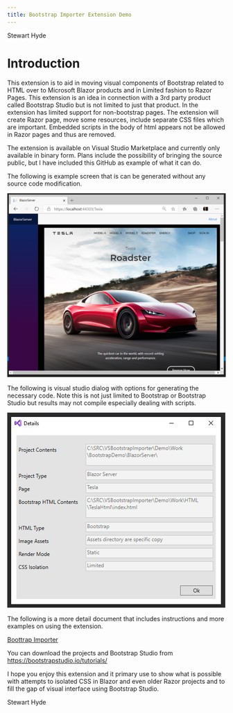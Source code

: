 ```yaml
---
title: Bootstrap Importer Extension Demo
---
```


Stewart Hyde

Introduction
============

This extension is to aid in moving visual components of Bootstrap related to
HTML over to Microsoft Blazor products and in Limited fashion to Razor Pages.
This extension is an idea in connection with a 3rd party product called
Bootstrap Studio but is not limited to just that product. In the extension has
limited support for non-bootstrap pages. The extension will create Razor page,
move some resources, include separate CSS files which are important. Embedded
scripts in the body of html appears not be allowed in Razor pages and thus are
removed.

The extension is available on Visual Studio Marketplace and currently only
available in binary form. Plans include the possibility of bringing the source
public, but I have included this GitHub as example of what it can do.

The following is example screen that is can be generated without any source code
modification.

![](media/9bfe47363697b0c6cd8f63835c8e9381.png)

The following is visual studio dialog with options for generating the necessary
code. Note this is not just limited to Bootstrap or Bootstrap Studio but results
may not compile especially dealing with scripts.

![](media/48115e2bf034b8dded7fc63b560ae346.png)

The following is a more detail document that includes instructions and more
examples on using the extension.

[Boottrap Importer](BootstrapImporter.md)

You can download the projects and Bootstrap Studio from
<https://bootstrapstudio.io/tutorials/>

I hope you enjoy this extension and it primary use to show what is possible with
attempts to isolated CSS in Blazor and even older Razor projects and to fill the
gap of visual interface using Bootstrap Studio.

Stewart Hyde



